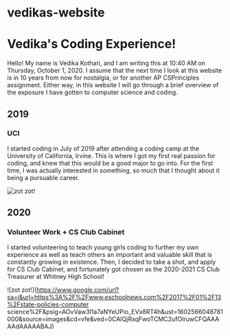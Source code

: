 # vedikas-website

<!DOCTYPE html>
<html>
  <head>
    <h1> Vedika's Coding Experience! </h1>
  </head>
  <body>
    <p> Hello! My name is Vedika Kothari, and I am writing this at 10:40 AM on Thursday, October 1, 2020. I assume that the next time I look at this website is in 10 years from now for nostalgia, or for another AP CSPrinciples assignment. Either way, in this website I will go through a brief overview of the exposure I have gotten to computer science and coding. </p>
    <h2> 2019 </h2>
    <h3> UCI </h3>
    <p> I started coding in July of 2019 after attending a coding camp at the University of California, Irvine. This is where I got my first real passion for coding, and knew that this would be a good major to go into. For the first time, I was actually interested in something, so much that I thought about it being a pursuable career. </p>
   
   ![zot zot!](https://ucirvinesports.com/common/controls/image_handler.aspx?thumb_id=0&image_path=/images/2017/6/7/history_2.jpg)
   
   <h2> 2020 </h2>
   <h3> Volunteer Work + CS Club Cabinet </h3>
   <p> I started volunteering to teach young girls coding to further my own experience as well as teach others an important and valuable skill that is constantly growing in existence. Then, I decided to take a shot, and apply for CS Club Cabinet, and fortunately got chosen as the 2020-2021 CS Club Treasurer at Whitney High School! </p>
   
   ![zot zot!](https://www.google.com/url?sa=i&url=https%3A%2F%2Fwww.eschoolnews.com%2F2017%2F01%2F13%2Fstate-policies-computer science%2F&psig=AOvVaw3l1a7aNYeUPio_EVx8RT4h&ust=1602566048781000&source=images&cd=vfe&ved=0CAIQjRxqFwoTCMC2ufOlruwCFQAAAAAdAAAAABAJ)

  </body>
</html>
